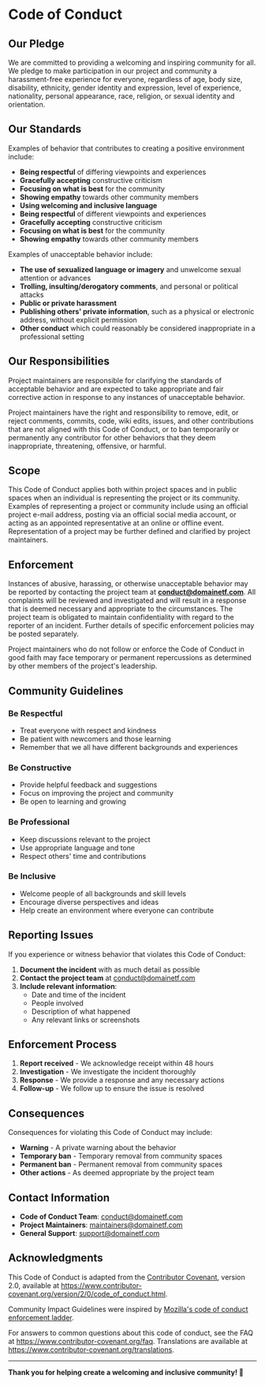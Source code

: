 # Code of Conduct

## Our Pledge

We are committed to providing a welcoming and inspiring community for all. We pledge to make participation in our project and community a harassment-free experience for everyone, regardless of age, body size, disability, ethnicity, gender identity and expression, level of experience, nationality, personal appearance, race, religion, or sexual identity and orientation.

## Our Standards

Examples of behavior that contributes to creating a positive environment include:

- **Being respectful** of differing viewpoints and experiences
- **Gracefully accepting** constructive criticism
- **Focusing on what is best** for the community
- **Showing empathy** towards other community members
- **Using welcoming and inclusive language**
- **Being respectful** of different viewpoints and experiences
- **Gracefully accepting** constructive criticism
- **Focusing on what is best** for the community
- **Showing empathy** towards other community members

Examples of unacceptable behavior include:

- **The use of sexualized language or imagery** and unwelcome sexual attention or advances
- **Trolling, insulting/derogatory comments**, and personal or political attacks
- **Public or private harassment**
- **Publishing others' private information**, such as a physical or electronic address, without explicit permission
- **Other conduct** which could reasonably be considered inappropriate in a professional setting

## Our Responsibilities

Project maintainers are responsible for clarifying the standards of acceptable behavior and are expected to take appropriate and fair corrective action in response to any instances of unacceptable behavior.

Project maintainers have the right and responsibility to remove, edit, or reject comments, commits, code, wiki edits, issues, and other contributions that are not aligned with this Code of Conduct, or to ban temporarily or permanently any contributor for other behaviors that they deem inappropriate, threatening, offensive, or harmful.

## Scope

This Code of Conduct applies both within project spaces and in public spaces when an individual is representing the project or its community. Examples of representing a project or community include using an official project e-mail address, posting via an official social media account, or acting as an appointed representative at an online or offline event. Representation of a project may be further defined and clarified by project maintainers.

## Enforcement

Instances of abusive, harassing, or otherwise unacceptable behavior may be reported by contacting the project team at **conduct@domainetf.com**. All complaints will be reviewed and investigated and will result in a response that is deemed necessary and appropriate to the circumstances. The project team is obligated to maintain confidentiality with regard to the reporter of an incident. Further details of specific enforcement policies may be posted separately.

Project maintainers who do not follow or enforce the Code of Conduct in good faith may face temporary or permanent repercussions as determined by other members of the project's leadership.

## Community Guidelines

### Be Respectful

- Treat everyone with respect and kindness
- Be patient with newcomers and those learning
- Remember that we all have different backgrounds and experiences

### Be Constructive

- Provide helpful feedback and suggestions
- Focus on improving the project and community
- Be open to learning and growing

### Be Professional

- Keep discussions relevant to the project
- Use appropriate language and tone
- Respect others' time and contributions

### Be Inclusive

- Welcome people of all backgrounds and skill levels
- Encourage diverse perspectives and ideas
- Help create an environment where everyone can contribute

## Reporting Issues

If you experience or witness behavior that violates this Code of Conduct:

1. **Document the incident** with as much detail as possible
2. **Contact the project team** at conduct@domainetf.com
3. **Include relevant information**:
   - Date and time of the incident
   - People involved
   - Description of what happened
   - Any relevant links or screenshots

## Enforcement Process

1. **Report received** - We acknowledge receipt within 48 hours
2. **Investigation** - We investigate the incident thoroughly
3. **Response** - We provide a response and any necessary actions
4. **Follow-up** - We follow up to ensure the issue is resolved

## Consequences

Consequences for violating this Code of Conduct may include:

- **Warning** - A private warning about the behavior
- **Temporary ban** - Temporary removal from community spaces
- **Permanent ban** - Permanent removal from community spaces
- **Other actions** - As deemed appropriate by the project team

## Contact Information

- **Code of Conduct Team**: conduct@domainetf.com
- **Project Maintainers**: maintainers@domainetf.com
- **General Support**: support@domainetf.com

## Acknowledgments

This Code of Conduct is adapted from the [Contributor Covenant](https://www.contributor-covenant.org), version 2.0, available at https://www.contributor-covenant.org/version/2/0/code_of_conduct.html.

Community Impact Guidelines were inspired by [Mozilla's code of conduct enforcement ladder](https://github.com/mozilla/diversity).

For answers to common questions about this code of conduct, see the FAQ at https://www.contributor-covenant.org/faq. Translations are available at https://www.contributor-covenant.org/translations.

---

**Thank you for helping create a welcoming and inclusive community! 🌟**
